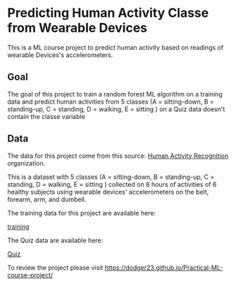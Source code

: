 # Predicting Human Activity Classe from Wearable Devices

This is a ML course project to predict human activity based on readings of wearable Devices's accelerometers.

## Goal
The goal of this project to train a random forest ML algorithm on a training data and predict human activities from 5 classes (A = sitting-down, B = standing-up, C = standing, D = walking, E =  sitting ) on a Quiz data doesn't contain the classe variable 


## Data 
The data for this project come from this source: [ Human Activity Recognition](http://web.archive.org/web/20161224072740/http:/groupware.les.inf.puc-rio.br/har.) organization.

This is a dataset with 5 classes (A = sitting-down, B = standing-up, C = standing, D = walking, E =  sitting ) collected on 8 hours of activities of 6 healthy subjects using wearable devices' accelerometers on the belt, forearm, arm, and dumbell.

The training data for this project are available here:

[training](https://d396qusza40orc.cloudfront.net/predmachlearn/pml-training.csv)

The Quiz data are available here:

[Quiz](https://d396qusza40orc.cloudfront.net/predmachlearn/pml-testing.csv)



To review the project please visit https://dodger23.github.io/Practical-ML-course-project/
